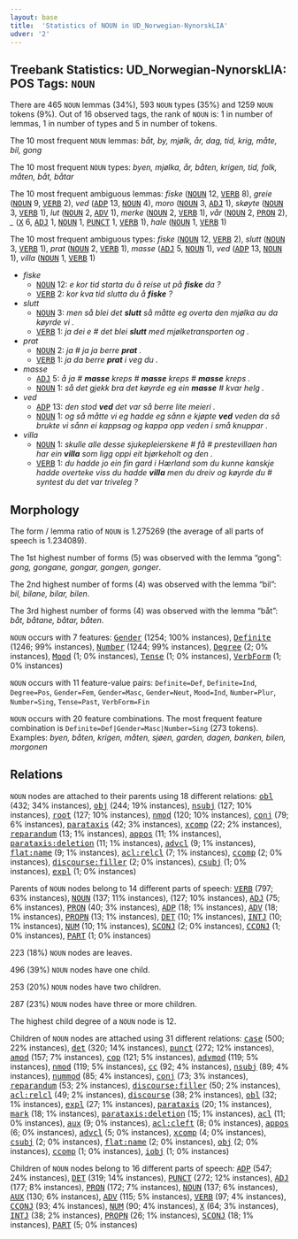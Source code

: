 ```yaml
---
layout: base
title:  'Statistics of NOUN in UD_Norwegian-NynorskLIA'
udver: '2'
---
```


## Treebank Statistics: UD_Norwegian-NynorskLIA: POS Tags: `NOUN`

There are 465 `NOUN` lemmas (34%), 593 `NOUN` types (35%) and 1259 `NOUN` tokens (9%).
Out of 16 observed tags, the rank of `NOUN` is: 1 in number of lemmas, 1 in number of types and 5 in number of tokens.

The 10 most frequent `NOUN` lemmas: <em>båt, by, mjølk, år, dag, tid, krig, måte, bil, gong</em>

The 10 most frequent `NOUN` types:  <em>byen, mjølka, år, båten, krigen, tid, folk, måten, båt, båtar</em>

The 10 most frequent ambiguous lemmas: <em>fiske</em> (<tt><a href="no_nynorsklia-pos-NOUN.html">NOUN</a></tt> 12, <tt><a href="no_nynorsklia-pos-VERB.html">VERB</a></tt> 8), <em>greie</em> (<tt><a href="no_nynorsklia-pos-NOUN.html">NOUN</a></tt> 9, <tt><a href="no_nynorsklia-pos-VERB.html">VERB</a></tt> 2), <em>ved</em> (<tt><a href="no_nynorsklia-pos-ADP.html">ADP</a></tt> 13, <tt><a href="no_nynorsklia-pos-NOUN.html">NOUN</a></tt> 4), <em>moro</em> (<tt><a href="no_nynorsklia-pos-NOUN.html">NOUN</a></tt> 3, <tt><a href="no_nynorsklia-pos-ADJ.html">ADJ</a></tt> 1), <em>skøyte</em> (<tt><a href="no_nynorsklia-pos-NOUN.html">NOUN</a></tt> 3, <tt><a href="no_nynorsklia-pos-VERB.html">VERB</a></tt> 1), <em>lut</em> (<tt><a href="no_nynorsklia-pos-NOUN.html">NOUN</a></tt> 2, <tt><a href="no_nynorsklia-pos-ADV.html">ADV</a></tt> 1), <em>merke</em> (<tt><a href="no_nynorsklia-pos-NOUN.html">NOUN</a></tt> 2, <tt><a href="no_nynorsklia-pos-VERB.html">VERB</a></tt> 1), <em>vår</em> (<tt><a href="no_nynorsklia-pos-NOUN.html">NOUN</a></tt> 2, <tt><a href="no_nynorsklia-pos-PRON.html">PRON</a></tt> 2), <em>_</em> (<tt><a href="no_nynorsklia-pos-X.html">X</a></tt> 6, <tt><a href="no_nynorsklia-pos-ADJ.html">ADJ</a></tt> 1, <tt><a href="no_nynorsklia-pos-NOUN.html">NOUN</a></tt> 1, <tt><a href="no_nynorsklia-pos-PUNCT.html">PUNCT</a></tt> 1, <tt><a href="no_nynorsklia-pos-VERB.html">VERB</a></tt> 1), <em>hale</em> (<tt><a href="no_nynorsklia-pos-NOUN.html">NOUN</a></tt> 1, <tt><a href="no_nynorsklia-pos-VERB.html">VERB</a></tt> 1)

The 10 most frequent ambiguous types:  <em>fiske</em> (<tt><a href="no_nynorsklia-pos-NOUN.html">NOUN</a></tt> 12, <tt><a href="no_nynorsklia-pos-VERB.html">VERB</a></tt> 2), <em>slutt</em> (<tt><a href="no_nynorsklia-pos-NOUN.html">NOUN</a></tt> 3, <tt><a href="no_nynorsklia-pos-VERB.html">VERB</a></tt> 1), <em>prat</em> (<tt><a href="no_nynorsklia-pos-NOUN.html">NOUN</a></tt> 2, <tt><a href="no_nynorsklia-pos-VERB.html">VERB</a></tt> 1), <em>masse</em> (<tt><a href="no_nynorsklia-pos-ADJ.html">ADJ</a></tt> 5, <tt><a href="no_nynorsklia-pos-NOUN.html">NOUN</a></tt> 1), <em>ved</em> (<tt><a href="no_nynorsklia-pos-ADP.html">ADP</a></tt> 13, <tt><a href="no_nynorsklia-pos-NOUN.html">NOUN</a></tt> 1), <em>villa</em> (<tt><a href="no_nynorsklia-pos-NOUN.html">NOUN</a></tt> 1, <tt><a href="no_nynorsklia-pos-VERB.html">VERB</a></tt> 1)


* <em>fiske</em>
  * <tt><a href="no_nynorsklia-pos-NOUN.html">NOUN</a></tt> 12: <em>e kor tid starta du å reise ut på <b>fiske</b> da ?</em>
  * <tt><a href="no_nynorsklia-pos-VERB.html">VERB</a></tt> 2: <em>kor kva tid slutta du å <b>fiske</b> ?</em>
* <em>slutt</em>
  * <tt><a href="no_nynorsklia-pos-NOUN.html">NOUN</a></tt> 3: <em>men så blei det <b>slutt</b> så måtte eg overta den mjølka au da køyrde vi .</em>
  * <tt><a href="no_nynorsklia-pos-VERB.html">VERB</a></tt> 1: <em>ja dei e # det blei <b>slutt</b> med mjølketransporten og .</em>
* <em>prat</em>
  * <tt><a href="no_nynorsklia-pos-NOUN.html">NOUN</a></tt> 2: <em>ja # ja ja berre <b>prat</b> .</em>
  * <tt><a href="no_nynorsklia-pos-VERB.html">VERB</a></tt> 1: <em>ja da berre <b>prat</b> i veg du .</em>
* <em>masse</em>
  * <tt><a href="no_nynorsklia-pos-ADJ.html">ADJ</a></tt> 5: <em>å ja # <b>masse</b> kreps # <b>masse</b> kreps # <b>masse</b> kreps .</em>
  * <tt><a href="no_nynorsklia-pos-NOUN.html">NOUN</a></tt> 1: <em>så det gjekk bra det køyrde eg ein <b>masse</b> # kvar helg .</em>
* <em>ved</em>
  * <tt><a href="no_nynorsklia-pos-ADP.html">ADP</a></tt> 13: <em>den stod <b>ved</b> det var så berre lite meieri .</em>
  * <tt><a href="no_nynorsklia-pos-NOUN.html">NOUN</a></tt> 1: <em>og så måtte vi eg hadde eg sånn e kjøpte <b>ved</b> veden da så brukte vi sånn ei kappsag og kappa opp veden i små knuppar .</em>
* <em>villa</em>
  * <tt><a href="no_nynorsklia-pos-NOUN.html">NOUN</a></tt> 1: <em>skulle alle desse sjukepleierskene # få # prestevillaen han har ein <b>villa</b> som ligg oppi eit bjørkeholt og den .</em>
  * <tt><a href="no_nynorsklia-pos-VERB.html">VERB</a></tt> 1: <em>du hadde jo ein fin gard i Hærland som du kunne kanskje hadde overteke viss du hadde <b>villa</b> men du dreiv og køyrde du # syntest du det var triveleg ?</em>

## Morphology

The form / lemma ratio of `NOUN` is 1.275269 (the average of all parts of speech is 1.234089).

The 1st highest number of forms (5) was observed with the lemma “gong”: <em>gong, gongane, gongar, gongen, gonger</em>.

The 2nd highest number of forms (4) was observed with the lemma “bil”: <em>bil, bilane, bilar, bilen</em>.

The 3rd highest number of forms (4) was observed with the lemma “båt”: <em>båt, båtane, båtar, båten</em>.

`NOUN` occurs with 7 features: <tt><a href="no_nynorsklia-feat-Gender.html">Gender</a></tt> (1254; 100% instances), <tt><a href="no_nynorsklia-feat-Definite.html">Definite</a></tt> (1246; 99% instances), <tt><a href="no_nynorsklia-feat-Number.html">Number</a></tt> (1244; 99% instances), <tt><a href="no_nynorsklia-feat-Degree.html">Degree</a></tt> (2; 0% instances), <tt><a href="no_nynorsklia-feat-Mood.html">Mood</a></tt> (1; 0% instances), <tt><a href="no_nynorsklia-feat-Tense.html">Tense</a></tt> (1; 0% instances), <tt><a href="no_nynorsklia-feat-VerbForm.html">VerbForm</a></tt> (1; 0% instances)

`NOUN` occurs with 11 feature-value pairs: `Definite=Def`, `Definite=Ind`, `Degree=Pos`, `Gender=Fem`, `Gender=Masc`, `Gender=Neut`, `Mood=Ind`, `Number=Plur`, `Number=Sing`, `Tense=Past`, `VerbForm=Fin`

`NOUN` occurs with 20 feature combinations.
The most frequent feature combination is `Definite=Def|Gender=Masc|Number=Sing` (273 tokens).
Examples: <em>byen, båten, krigen, måten, sjøen, garden, dagen, banken, bilen, morgonen</em>


## Relations

`NOUN` nodes are attached to their parents using 18 different relations: <tt><a href="no_nynorsklia-dep-obl.html">obl</a></tt> (432; 34% instances), <tt><a href="no_nynorsklia-dep-obj.html">obj</a></tt> (244; 19% instances), <tt><a href="no_nynorsklia-dep-nsubj.html">nsubj</a></tt> (127; 10% instances), <tt><a href="no_nynorsklia-dep-root.html">root</a></tt> (127; 10% instances), <tt><a href="no_nynorsklia-dep-nmod.html">nmod</a></tt> (120; 10% instances), <tt><a href="no_nynorsklia-dep-conj.html">conj</a></tt> (79; 6% instances), <tt><a href="no_nynorsklia-dep-parataxis.html">parataxis</a></tt> (42; 3% instances), <tt><a href="no_nynorsklia-dep-xcomp.html">xcomp</a></tt> (22; 2% instances), <tt><a href="no_nynorsklia-dep-reparandum.html">reparandum</a></tt> (13; 1% instances), <tt><a href="no_nynorsklia-dep-appos.html">appos</a></tt> (11; 1% instances), <tt><a href="no_nynorsklia-dep-parataxis-deletion.html">parataxis:deletion</a></tt> (11; 1% instances), <tt><a href="no_nynorsklia-dep-advcl.html">advcl</a></tt> (9; 1% instances), <tt><a href="no_nynorsklia-dep-flat-name.html">flat:name</a></tt> (9; 1% instances), <tt><a href="no_nynorsklia-dep-acl-relcl.html">acl:relcl</a></tt> (7; 1% instances), <tt><a href="no_nynorsklia-dep-ccomp.html">ccomp</a></tt> (2; 0% instances), <tt><a href="no_nynorsklia-dep-discourse-filler.html">discourse:filler</a></tt> (2; 0% instances), <tt><a href="no_nynorsklia-dep-csubj.html">csubj</a></tt> (1; 0% instances), <tt><a href="no_nynorsklia-dep-expl.html">expl</a></tt> (1; 0% instances)

Parents of `NOUN` nodes belong to 14 different parts of speech: <tt><a href="no_nynorsklia-pos-VERB.html">VERB</a></tt> (797; 63% instances), <tt><a href="no_nynorsklia-pos-NOUN.html">NOUN</a></tt> (137; 11% instances),  (127; 10% instances), <tt><a href="no_nynorsklia-pos-ADJ.html">ADJ</a></tt> (75; 6% instances), <tt><a href="no_nynorsklia-pos-PRON.html">PRON</a></tt> (40; 3% instances), <tt><a href="no_nynorsklia-pos-ADP.html">ADP</a></tt> (18; 1% instances), <tt><a href="no_nynorsklia-pos-ADV.html">ADV</a></tt> (18; 1% instances), <tt><a href="no_nynorsklia-pos-PROPN.html">PROPN</a></tt> (13; 1% instances), <tt><a href="no_nynorsklia-pos-DET.html">DET</a></tt> (10; 1% instances), <tt><a href="no_nynorsklia-pos-INTJ.html">INTJ</a></tt> (10; 1% instances), <tt><a href="no_nynorsklia-pos-NUM.html">NUM</a></tt> (10; 1% instances), <tt><a href="no_nynorsklia-pos-SCONJ.html">SCONJ</a></tt> (2; 0% instances), <tt><a href="no_nynorsklia-pos-CCONJ.html">CCONJ</a></tt> (1; 0% instances), <tt><a href="no_nynorsklia-pos-PART.html">PART</a></tt> (1; 0% instances)

223 (18%) `NOUN` nodes are leaves.

496 (39%) `NOUN` nodes have one child.

253 (20%) `NOUN` nodes have two children.

287 (23%) `NOUN` nodes have three or more children.

The highest child degree of a `NOUN` node is 12.

Children of `NOUN` nodes are attached using 31 different relations: <tt><a href="no_nynorsklia-dep-case.html">case</a></tt> (500; 22% instances), <tt><a href="no_nynorsklia-dep-det.html">det</a></tt> (320; 14% instances), <tt><a href="no_nynorsklia-dep-punct.html">punct</a></tt> (272; 12% instances), <tt><a href="no_nynorsklia-dep-amod.html">amod</a></tt> (157; 7% instances), <tt><a href="no_nynorsklia-dep-cop.html">cop</a></tt> (121; 5% instances), <tt><a href="no_nynorsklia-dep-advmod.html">advmod</a></tt> (119; 5% instances), <tt><a href="no_nynorsklia-dep-nmod.html">nmod</a></tt> (119; 5% instances), <tt><a href="no_nynorsklia-dep-cc.html">cc</a></tt> (92; 4% instances), <tt><a href="no_nynorsklia-dep-nsubj.html">nsubj</a></tt> (89; 4% instances), <tt><a href="no_nynorsklia-dep-nummod.html">nummod</a></tt> (85; 4% instances), <tt><a href="no_nynorsklia-dep-conj.html">conj</a></tt> (73; 3% instances), <tt><a href="no_nynorsklia-dep-reparandum.html">reparandum</a></tt> (53; 2% instances), <tt><a href="no_nynorsklia-dep-discourse-filler.html">discourse:filler</a></tt> (50; 2% instances), <tt><a href="no_nynorsklia-dep-acl-relcl.html">acl:relcl</a></tt> (49; 2% instances), <tt><a href="no_nynorsklia-dep-discourse.html">discourse</a></tt> (38; 2% instances), <tt><a href="no_nynorsklia-dep-obl.html">obl</a></tt> (32; 1% instances), <tt><a href="no_nynorsklia-dep-expl.html">expl</a></tt> (27; 1% instances), <tt><a href="no_nynorsklia-dep-parataxis.html">parataxis</a></tt> (20; 1% instances), <tt><a href="no_nynorsklia-dep-mark.html">mark</a></tt> (18; 1% instances), <tt><a href="no_nynorsklia-dep-parataxis-deletion.html">parataxis:deletion</a></tt> (15; 1% instances), <tt><a href="no_nynorsklia-dep-acl.html">acl</a></tt> (11; 0% instances), <tt><a href="no_nynorsklia-dep-aux.html">aux</a></tt> (9; 0% instances), <tt><a href="no_nynorsklia-dep-acl-cleft.html">acl:cleft</a></tt> (8; 0% instances), <tt><a href="no_nynorsklia-dep-appos.html">appos</a></tt> (6; 0% instances), <tt><a href="no_nynorsklia-dep-advcl.html">advcl</a></tt> (5; 0% instances), <tt><a href="no_nynorsklia-dep-xcomp.html">xcomp</a></tt> (4; 0% instances), <tt><a href="no_nynorsklia-dep-csubj.html">csubj</a></tt> (2; 0% instances), <tt><a href="no_nynorsklia-dep-flat-name.html">flat:name</a></tt> (2; 0% instances), <tt><a href="no_nynorsklia-dep-obj.html">obj</a></tt> (2; 0% instances), <tt><a href="no_nynorsklia-dep-ccomp.html">ccomp</a></tt> (1; 0% instances), <tt><a href="no_nynorsklia-dep-iobj.html">iobj</a></tt> (1; 0% instances)

Children of `NOUN` nodes belong to 16 different parts of speech: <tt><a href="no_nynorsklia-pos-ADP.html">ADP</a></tt> (547; 24% instances), <tt><a href="no_nynorsklia-pos-DET.html">DET</a></tt> (319; 14% instances), <tt><a href="no_nynorsklia-pos-PUNCT.html">PUNCT</a></tt> (272; 12% instances), <tt><a href="no_nynorsklia-pos-ADJ.html">ADJ</a></tt> (177; 8% instances), <tt><a href="no_nynorsklia-pos-PRON.html">PRON</a></tt> (172; 7% instances), <tt><a href="no_nynorsklia-pos-NOUN.html">NOUN</a></tt> (137; 6% instances), <tt><a href="no_nynorsklia-pos-AUX.html">AUX</a></tt> (130; 6% instances), <tt><a href="no_nynorsklia-pos-ADV.html">ADV</a></tt> (115; 5% instances), <tt><a href="no_nynorsklia-pos-VERB.html">VERB</a></tt> (97; 4% instances), <tt><a href="no_nynorsklia-pos-CCONJ.html">CCONJ</a></tt> (93; 4% instances), <tt><a href="no_nynorsklia-pos-NUM.html">NUM</a></tt> (90; 4% instances), <tt><a href="no_nynorsklia-pos-X.html">X</a></tt> (64; 3% instances), <tt><a href="no_nynorsklia-pos-INTJ.html">INTJ</a></tt> (38; 2% instances), <tt><a href="no_nynorsklia-pos-PROPN.html">PROPN</a></tt> (26; 1% instances), <tt><a href="no_nynorsklia-pos-SCONJ.html">SCONJ</a></tt> (18; 1% instances), <tt><a href="no_nynorsklia-pos-PART.html">PART</a></tt> (5; 0% instances)

